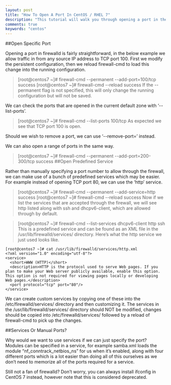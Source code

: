 ```yaml
---
layout: post
title: "How To Open A Port In CentOS / RHEL 7"
description: "This tutorial will walk you through opening a port in the default firewall in CentOS 7, firewalld."
comments: true
keywords: "centos"
---
```

##Open Specific Port

Opening a port in firewalld is fairly straightforward, in the below example we allow traffic in from any source IP address to TCP port 100. First we modify the persistent configuration, then we reload firewall-cmd to load this change into the running configuration.

>[root@centos7 ~]# firewall-cmd --permanent --add-port=100/tcp
>success
>[root@centos7 ~]# firewall-cmd --reload
>success
>If the --permanent flag is not specified, this will only change the running configuration but will not be saved.

We can check the ports that are opened in the current default zone with ‘--list-ports’.

>[root@centos7 ~]# firewall-cmd --list-ports
>100/tcp
As expected we see that TCP port 100 is open.

Should we wish to remove a port, we can use ‘--remove-port=’ instead.

We can also open a range of ports in the same way.

>[root@centos7 ~]# firewall-cmd --permanent --add-port=200-300/tcp
>success
##Open Predefined Service

Rather than manually specifying a port number to allow through the firewall, we can make use of a bunch of predefined services which may be easier. For example instead of opening TCP port 80, we can use the ‘http’ service.

>[root@centos7 ~]# firewall-cmd --permanent --add-service=http
>success
>[root@centos7 ~]# firewall-cmd --reload
>success
Now if we list the services that are accepted through the firewall, we will see http listed along with ssh and dhcpv6-client, which are allowed through by default.

>[root@centos7 ~]# firewall-cmd --list-services
>dhcpv6-client http ssh
This is a predefined service and can be found as an XML file in the /usr/lib/firewalld/services/ directory. Here’s what the http service we just used looks like.

```
[root@centos7 ~]# cat /usr/lib/firewalld/services/http.xml
<?xml version="1.0" encoding="utf-8"?>
<service>
  <short>WWW (HTTP)</short>
  <description>HTTP is the protocol used to serve Web pages. If you plan to make your Web server publicly available, enable this option. This option is not required for viewing pages locally or developing Web pages.</description>
  <port protocol="tcp" port="80"/>
</service>
```
We can create custom services by copying one of these into the /etc/firewalld/services/ directory and then customizing it. The services in the /usr/lib/firewalld/services/ directory should NOT be modified, changes should be copied into /etc/firewalld/services/ followed by a reload of firewall-cmd to pick up the changes.

##Services Or Manual Ports?

Why would we want to use services if we can just specify the port? Modules can be specified in a service, for example samba.xml loads the module “nf_conntrack_netbios_ns” for us when it’s enabled, along with four different ports which is a lot easier than doing all of this ourselves as we don’t need to memorize all of the ports required for a service.

Still not a fan of firewalld? Don’t worry, you can always install ifconfig in CentOS 7 instead, however note that this is considered deprecated.